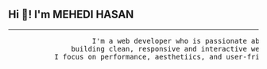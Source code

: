 ## Hi 👋! I'm MEHEDI HASAN
<hr>
<center><pre>
                    I'm a web developer who is passionate about 
               building clean, responsive and interactive websites.
           I focus on performance, aesthetiics, and user-friendly design.
</pre></center>
 
 

 

